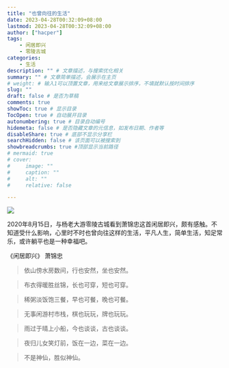 ```yaml
---
title: "也曾向往的生活"
date: 2023-04-28T00:32:09+08:00
lastmod: 2023-04-28T00:32:09+08:00
author: ["hacper"]
tags:
    - 闲居即兴
    - 零陵古城
categories:
    - 生活
description: "" # 文章描述，与搜索优化相关
summary: "" # 文章简单描述，会展示在主页
# weight: # 输入1可以顶置文章，用来给文章展示排序，不填就默认按时间排序
slug: ""
draft: false # 是否为草稿
comments: true
showToc: true # 显示目录
TocOpen: true # 自动展开目录
autonumbering: true # 目录自动编号
hidemeta: false # 是否隐藏文章的元信息，如发布日期、作者等
disableShare: true # 底部不显示分享栏
searchHidden: false # 该页面可以被搜索到
showbreadcrumbs: true #顶部显示当前路径
# mermaid: true
# cover:
#     image: ""
#     caption: ""
#     alt: ""
#     relative: false

---
```



![](https://cdn.staticaly.com/gh/hacperme/picx_hosting@master/20210507/Snipaste_2023-04-28_00-29-48.6k5ozj3ue8s0.webp)

2020年8月15日，与杨老大游零陵古城看到萧锦忠这首闲居即兴，颇有感触。不知道受什么影响，心里时不时也曾向往这样的生活，平凡人生，简单生活，知足常乐，或许躺平也是一种幸福吧。

《闲居即兴》 萧锦忠

> 依山傍水房数间，行也安然，坐也安然。

> 布衣得暖胜丝锦，长也可穿，短也可穿。

> 稀粥淡饭饱三餐，早也可餐，晚也可餐。

> 无事闲游村市栈，棋也玩玩，牌也玩玩。

> 雨过于晴上小船，今也谈谈，古也谈谈。

> 夜归儿女笑灯前，饭在一边，菜在一边。

> 不是神仙，胜似神仙。
